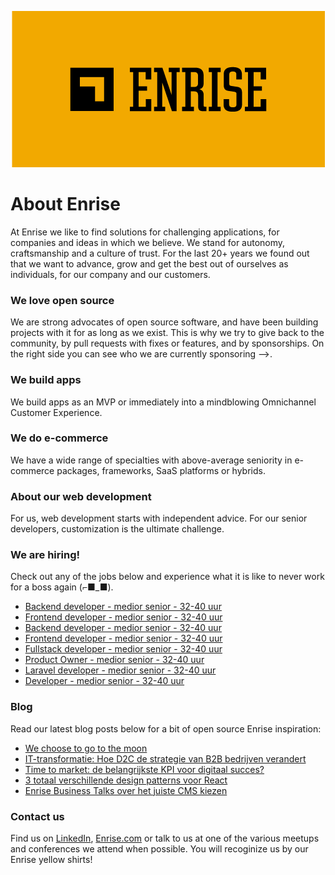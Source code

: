 <p align="center"><a href="https://enrise.com" target="_blank"><img src="https://github.com/enrise/.github/blob/master/images/logo.png?raw=true"></a></p>

# About Enrise

At Enrise we like to find solutions for challenging applications, for companies and ideas in which we believe. We stand for autonomy, craftsmanship and a culture of trust. For the last 20+ years we found out that we want to advance, grow and get the best out of ourselves as individuals, for our company and our customers.

### We love open source

We are strong advocates of open source software, and have been building projects with it for as long as we exist.
This is why we try to give back to the community, by pull requests with fixes or features, and by sponsorships.
On the right side you can see who we are currently sponsoring -->.

### We build apps
We build apps as an MVP or immediately into a mindblowing Omnichannel Customer Experience.

### We do e-commerce
We have a wide range of specialties with above-average seniority in e-commerce packages, frameworks, SaaS platforms or hybrids.

### About our web development
For us, web development starts with independent advice. For our senior developers, customization is the ultimate challenge.

### We are hiring!

Check out any of the jobs below and experience what it is like to never work for a boss again (⌐■_■).

<!-- JOB-LIST:START -->
- [Backend developer - medior  senior - 32-40 uur](https://jobs.enrise.com/developer-team-craft)
- [Frontend developer - medior  senior - 32-40 uur](https://jobs.enrise.com/frontend-developer-team-craft)
- [Backend developer - medior senior - 32-40 uur](https://jobs.enrise.com/backend-developer)
- [Frontend developer - medior senior - 32-40 uur](https://jobs.enrise.com/frontend-developer-team-phoenix/nl)
- [Fullstack developer - medior senior - 32-40 uur](https://jobs.enrise.com/fullstack-developer-team-quantum)
- [Product Owner - medior senior - 32-40 uur](https://jobs.enrise.com/product-owner-team-quantum)
- [Laravel developer - medior senior - 32-40 uur](https://jobs.enrise.com/laravel-developer-2)
- [Developer - medior senior - 32-40 uur](https://jobs.enrise.com/fullstack-developer-team-hubble/nl)
<!-- JOB-LIST:END -->

### Blog

Read our latest blog posts below for a bit of open source Enrise inspiration:

<!-- POST-LIST:START -->
- [We choose to go to the moon](https://enrise.com/2023/06/we-choose-to-go-to-the-moon/)
- [IT-transformatie: Hoe D2C de strategie van B2B bedrijven verandert](https://enrise.com/2023/06/it-transformatie-hoe-d2c-de-strategie-van-b2b-bedrijven-verandert/)
- [Time to market: de belangrijkste KPI voor digitaal succes?](https://enrise.com/2023/06/time-to-market/)
- [3 totaal verschillende design patterns voor React](https://enrise.com/2023/06/3-totaal-verschillende-design-patterns-voor-react/)
- [Enrise Business Talks over het juiste CMS kiezen](https://enrise.com/2023/05/enrise-business-talks-over-het-juiste-cms-kiezen/)
<!-- POST-LIST:END -->

### Contact us

Find us on <a href="https://www.linkedin.com/company/enrise/" target="_blank">LinkedIn</a>, <a href="https://enrise.com" target="_blank">Enrise.com</a> or talk to us at one of the various meetups and conferences we attend when possible. You will recoginize us by our Enrise yellow shirts!
